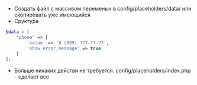 - Создать файл с массивом переменых в config/placeholders/data/ или скопировать уже имеющийся
- Сруктура

```php
$data = [
    'phone' => [
        'value' => '8 (999) 777-77-77',
        'show_error_message' => true
    ]
];
```

- Больше никаких действи не требуется. config/placeholders/index.php - сделает все
